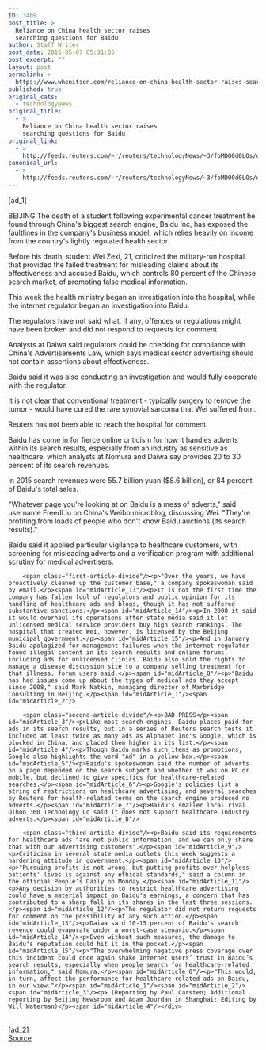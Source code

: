 ```yaml
---
ID: 3409
post_title: >
  Reliance on China health sector raises
  searching questions for Baidu
author: Staff Writer
post_date: 2016-05-07 05:31:05
post_excerpt: ""
layout: post
permalink: >
  https://www.whenitson.com/reliance-on-china-health-sector-raises-searching-questions-for-baidu/
published: true
original_cats:
  - technologyNews
original_title:
  - >
    Reliance on China health sector raises
    searching questions for Baidu
original_link:
  - >
    http://feeds.reuters.com/~r/reuters/technologyNews/~3/foMDO0d0LOs/us-china-baidu-search-idUSKCN0XY01V
canonical_url:
  - >
    http://feeds.reuters.com/~r/reuters/technologyNews/~3/foMDO0d0LOs/us-china-baidu-search-idUSKCN0XY01V
---
```

 [ad_1]
<br><div id="articleText">
<span id="midArticle_start"/>

<span id="midArticle_0"/><span class="focusParagraph" readability="7"><p><span class="articleLocation">BEIJING</span> The death of a student following experimental cancer treatment he found through China's biggest search engine, Baidu Inc, has exposed the faultlines in the company's business model, which relies heavily on income from the country's lightly regulated health sector.</p></span><span id="midArticle_1"/><p>Before his death, student Wei Zexi, 21, criticized the military-run hospital that provided the failed treatment for misleading claims about its effectiveness and accused Baidu, which controls 80 percent of the Chinese search market, of promoting false medical information.</p><span id="midArticle_2"/><p>This week the health ministry began an investigation into the hospital, while the internet regulator began an investigation into Baidu.</p><span id="midArticle_3"/><p>The regulators have not said what, if any, offences or regulations might have been broken and did not respond to requests for comment.</p><span id="midArticle_4"/><p>Analysts at Daiwa said regulators could be checking for compliance with China's Advertisements Law, which says medical sector advertising should not contain assertions about effectiveness. </p><span id="midArticle_5"/><p>Baidu said it was also conducting an investigation and would fully cooperate with the regulator.</p><span id="midArticle_6"/><p>It is not clear that conventional treatment - typically surgery to remove the tumor - would have cured the rare synovial sarcoma that Wei suffered from.</p><span id="midArticle_7"/><p>Reuters has not been able to reach the hospital for comment. </p><span id="midArticle_8"/><p>Baidu has come in for fierce online criticism for how it handles adverts within its search results, especially from an industry as sensitive as healthcare, which analysts at Nomura and Daiwa say provides 20 to 30 percent of its search revenues.</p><span id="midArticle_9"/><p>In 2015 search revenues were 55.7 billion yuan ($8.6 billion), or 84 percent of Baidu's total sales.</p><span id="midArticle_10"/><p>"Whatever page you're looking at on Baidu is a mess of adverts," said username FreedLiu on China's Weibo microblog, discussing Wei. "They're profiting from loads of people who don't know Baidu auctions (its search results)."</p><span id="midArticle_11"/><p>Baidu said it applied particular vigilance to healthcare customers, with screening for misleading adverts and a verification program with additional scrutiny for medical advertisers.</p><span id="midArticle_12"/>
        
        <span class="first-article-divide"/><p>"Over the years, we have proactively cleaned up the customer base," a company spokeswoman said by email.</p><span id="midArticle_13"/><p>It is not the first time the company has fallen foul of regulators and public opinion for its handling of healthcare ads and blogs, though it has not suffered substantive sanctions.</p><span id="midArticle_14"/><p>In 2008 it said it would overhaul its operations after state media said it let unlicensed medical service providers buy high search rankings. The hospital that treated Wei, however, is licensed by the Beijing municipal government.</p><span id="midArticle_15"/><p>And in January Baidu apologized for management failures when the internet regulator found illegal content in its search results and online forums, including ads for unlicensed clinics. Baidu also sold the rights to manage a disease discussion site to a company selling treatment for that illness, forum users said.</p><span id="midArticle_0"/><p>"Baidu has had issues come up about the types of medical ads they accept since 2008," said Mark Natkin, managing director of Marbridge Consulting in Beijing.</p><span id="midArticle_1"/><span id="midArticle_2"/>
        
        <span class="second-article-divide"/><p>BAD PRESS</p><span id="midArticle_3"/><p>Like most search engines, Baidu places paid-for ads in its search results, but in a series of Reuters search tests it included at least twice as many ads as Alphabet Inc's Google, which is blocked in China, and placed them higher in its list.</p><span id="midArticle_4"/><p>Though Baidu marks such items as promotions, Google also highlights the word "Ad" in a yellow box.</p><span id="midArticle_5"/><p>Baidu's spokeswoman said the number of adverts on a page depended on the search subject and whether it was on PC or mobile, but declined to give specifics for healthcare-related searches.</p><span id="midArticle_6"/><p>Google's policies list a string of restrictions on healthcare advertising, and several searches by Reuters for health-related terms on the search engine produced no adverts.</p><span id="midArticle_7"/><p>Baidu's smaller local rival Qihoo 360 Technology Co said it does not support healthcare industry adverts.</p><span id="midArticle_8"/>
        
        <span class="third-article-divide"/><p>Baidu said its requirements for healthcare ads "are not public information, and we can only share that with our advertising customers".</p><span id="midArticle_9"/><p>Criticism in several state media outlets this week suggests a hardening attitude in government.</p><span id="midArticle_10"/><p>"Pursuing profits is not wrong, but putting profits over helpless patients' lives is against any ethical standards," said a column in the official People's Daily on Monday.</p><span id="midArticle_11"/><p>Any decision by authorities to restrict healthcare advertising could have a material impact on Baidu's earnings, a concern that has contributed to a sharp fall in its shares in the last three sessions.</p><span id="midArticle_12"/><p>The regulator did not return requests for comment on the possibility of any such action.</p><span id="midArticle_13"/><p>Daiwa said 10-15 percent of Baidu's search revenue could evaporate under a worst-case scenario.</p><span id="midArticle_14"/><p>Even without such measures, the damage to Baidu's reputation could hit it in the pocket.</p><span id="midArticle_15"/><p>"The overwhelming negative press coverage over this incident could once again shake Internet users’ trust in Baidu’s search results, especially when people search for healthcare-related information," said Nomura.</p><span id="midArticle_0"/><p>"This would, in turn, affect the performance for healthcare-related ads on Baidu, in our view."</p><span id="midArticle_1"/><span id="midArticle_2"/><span id="midArticle_3"/><p> (Reporting by Paul Carsten; Additional reporting by Beijing Newsroom and Adam Jourdan in Shanghai; Editing by Will Waterman)</p><span id="midArticle_4"/></div>
<br>[ad_2]
<br><a href="http://feeds.reuters.com/~r/reuters/technologyNews/~3/foMDO0d0LOs/us-china-baidu-search-idUSKCN0XY01V">Source </a>